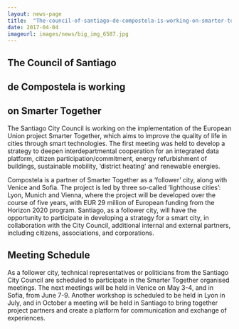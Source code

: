```yaml
---
layout: news-page
title:  "The-council-of-santiago-de-compostela-is-working-on-smarter-together"
date: 2017-04-04
imageurl: images/news/big_img_6587.jpg
---
```


<div class="multiline">
<h2><span class="ornament-news">The Council of Santiago</span></h2>
<h2><span class="ornament-news">de Compostela is working</span></h2>
<h2><span class="ornament-news">on Smarter Together</span></h2>
</div>

The Santiago City Council is working on the implementation of the European Union project Smarter Together, which aims to improve the quality of life in cities through smart technologies. The first meeting was held to develop a strategy to deepen interdepartmental cooperation for an integrated data platform, citizen participation/commitment, energy refurbishment of buildings, sustainable mobility, ‘district heating’ and renewable energies.

Compostela is a partner of Smarter Together as a ‘follower’ city, along with Venice and Sofia. The project is led by three so-called ‘lighthouse cities’: Lyon, Munich and Vienna, where the project will be developed over the course of five years, with EUR 29 million of European funding from the Horizon 2020 program. Santiago, as a follower city, will have the opportunity to participate in developing a strategy for a smart city, in collaboration with the City Council, additional internal and external partners, including citizens, associations, and corporations.

<div class="multiline">
<h2><span class="ornament-news">Meeting Schedule</span></h2>
</div>

As a follower city, technical representatives or politicians from the Santiago City Council are scheduled to participate in the Smarter Together organised meetings. The next meetings will be held in Venice on May 3-4, and in Sofia, from June 7-9. Another workshop is scheduled to be held in Lyon in July, and in October a meeting will be held in Santiago to bring together project partners and create a platform for communication and exchange of experiences.

